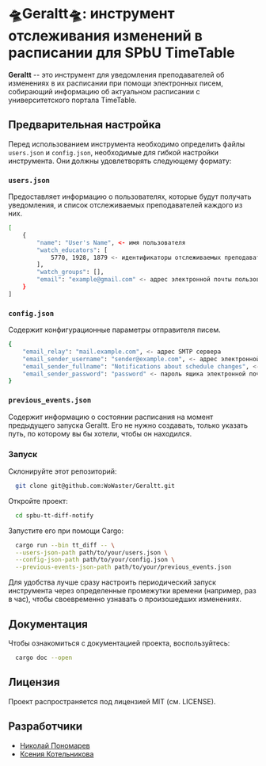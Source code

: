 # 🛸Geraltt🛸: инструмент отслеживания изменений в расписании для SPbU TimeTable

**Geraltt** -- это инструмент для уведомления преподавателей об изменениях в их расписании при помощи электронных писем, собирающий информацию об актуальном расписании с университетского портала TimeTable.

## Предварительная настройка

Перед использованием инструмента необходимо определить файлы `users.json` и `config.json`, необходимые для гибкой настройки инструмента. Они должны удовлетворять следующему формату:

### `users.json`

Предоставляет информацию о пользователях, которые будут получать уведомления, и список отслеживаемых преподавателей каждого из них.

```bash
[
    {
        "name": "User's Name", <- имя пользователя
        "watch_educators": [
            5770, 1928, 1879 <- идентификаторы отслеживаемых преподавателей
        ],
        "watch_groups": [],
        "email": "example@gmail.com" <- адрес электронной почты пользователя
    }
]
```

### `config.json`

Содержит конфигурационные параметры отправителя писем.

```bash
{
    "email_relay": "mail.example.com", <- адрес SMTP сервера
    "email_sender_username": "sender@example.com", <- адрес электронной почты, с которого будут отправляться уведомления об изменениях
    "email_sender_fullname": "Notifications about schedule changes", <- имя отправителя писем
    "email_sender_password": "password" <- пароль ящика электронной почты отправителя писем
}
```

### `previous_events.json`

Содержит информацию о состоянии расписания на момент предыдущего запуска Geraltt. Его не нужно создавать, только указать путь, по которому вы бы хотели, чтобы он находился.

### Запуск

Склонируйте этот репозиторий:
```bash
  git clone git@github.com:WoWaster/Geraltt.git
```

Откройте проект:
```bash
  cd spbu-tt-diff-notify
```

Запустите его при помощи Cargo:
```bash
  cargo run --bin tt_diff -- \
  --users-json-path path/to/your/users.json \
  --config-json-path path/to/your/config.json \
  --previous-events-json-path path/to/your/previous_events.json
```

Для удобства лучше сразу настроить периодический запуск инструмента через определенные промежутки времени (например, раз в час), чтобы своевременно узнавать о произошедших изменениях.

## Документация

Чтобы ознакомиться с документацией проекта, воспользуйтесь:
```bash
  cargo doc --open
```

## Лицензия

Проект распространяется под лицензией MIT (см. LICENSE).

## Разработчики
* [Николай Пономарев](https://github.com/WoWaster)
* [Ксения Котельникова](https://github.com/p1onerka)
